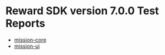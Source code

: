 # Reward SDK version 7.0.0 Test Reports

* [mission-core](mission-core/html/index.html)
* [mission-ui](mission-ui/html/index.html)